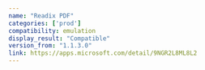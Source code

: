 ```yaml
---
name: "Readix PDF"
categories: ['prod']
compatibility: emulation
display_result: "Compatible"
version_from: "1.1.3.0"
link: https://apps.microsoft.com/detail/9NGR2L8ML8L2
---
```

